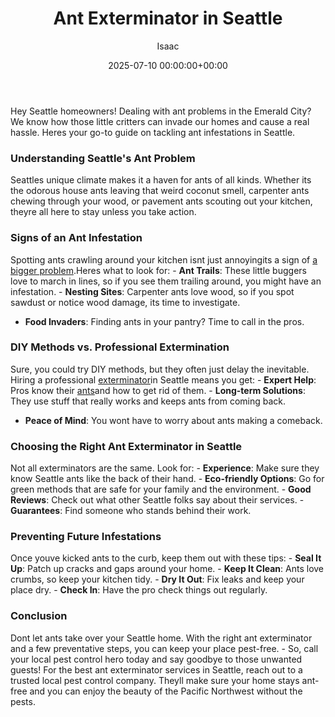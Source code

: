 ﻿---
title: Ant Exterminator in Seattle
description: Hey Seattle homeowners! Dealing with ant problems in the Emerald City? We know how those little critters can invade our homes and cause a real hassle.
slug: /ant-exterminator-in-seattle/
date: 2025-07-10 00:00:00+00:00
lastmod: 2025-07-10 00:00:00+03:00
author: Isaac
categories:

- Ants

- Guide

- Seattle
tags:

- ants

- ant

- exterminator
layout: post
---

Hey Seattle homeowners! Dealing with ant problems in the Emerald City? We know how those little critters can invade our homes and cause a real hassle. Heres your go-to guide on tackling ant infestations in Seattle.

###  Understanding Seattle's Ant Problem

Seattles unique climate makes it a haven for ants of all kinds. Whether its the odorous house ants leaving that weird coconut smell, carpenter ants chewing through your wood, or pavement ants scouting out your kitchen, theyre all here to stay unless you take action.

###  Signs of an Ant Infestation

Spotting ants crawling around your kitchen isnt just annoyingits a sign of [a bigger problem](https://pestpolicy.com/carpenter-ants-vs-fire-ants/).Heres what to look for: - **Ant Trails**: These little buggers love to march in lines, so if you see them trailing around, you might have an infestation. - **Nesting Sites**: Carpenter ants love wood, so if you spot sawdust or notice wood damage, its time to investigate.

- **Food Invaders**: Finding ants in your pantry? Time to call in the pros.

###  DIY Methods vs. Professional Extermination

Sure, you could try DIY methods, but they often just delay the inevitable. Hiring a professional [exterminator](https://pestpolicy.com/ant-exterminator-in-bellevue/)in Seattle means you get: - **Expert Help**: Pros know their [ants](https://pestpolicy.com/how-much-does-an-ant-exterminator-cost/)and how to get rid of them. - **Long-term Solutions**: They use stuff that really works and keeps ants from coming back.

- **Peace of Mind**: You wont have to worry about ants making a comeback.

###  Choosing the Right Ant Exterminator in Seattle

Not all exterminators are the same. Look for: - **Experience**: Make sure they know Seattle ants like the back of their hand. - **Eco-friendly Options**: Go for green methods that are safe for your family and the environment. - **Good Reviews**: Check out what other Seattle folks say about their services. - **Guarantees**: Find someone who stands behind their work.

###  Preventing Future Infestations

Once youve kicked ants to the curb, keep them out with these tips: - **Seal It Up**: Patch up cracks and gaps around your home. - **Keep It Clean**: Ants love crumbs, so keep your kitchen tidy. - **Dry It Out**: Fix leaks and keep your place dry. - **Check In**: Have the pro check things out regularly.

###  Conclusion

Dont let ants take over your Seattle home. With the right ant exterminator and a few preventative steps, you can keep your place pest-free. - So, call your local pest control hero today and say goodbye to those unwanted guests! For the best ant exterminator services in Seattle, reach out to a trusted local pest control company. Theyll make sure your home stays ant-free and you can enjoy the beauty of the Pacific Northwest without the pests.
